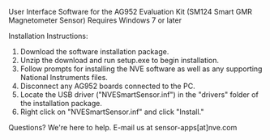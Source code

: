 User Interface Software for the AG952 Evaluation Kit (SM124 Smart GMR Magnetometer Sensor)
Requires Windows 7 or later

Installation Instructions:
  1. Download the software installation package. 
  2. Unzip the download and run setup.exe to begin installation.
  3. Follow prompts for installing the NVE software as well as any supporting National Instruments files.
  4. Disconnect any AG952 boards connected to the PC.
  5. Locate the USB driver ("NVESmartSensor.inf") in the "drivers" folder of the installation package.
  6. Right click on "NVESmartSensor.inf" and click "Install."

Questions? We're here to help. E-mail us at sensor-apps[at]nve.com 
